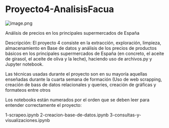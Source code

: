 # Proyecto4-AnalisisFacua

![image.png](attachment:image.png)


Análisis de precios en los principales supermercados de España

Descripción: El proyecto 4 consiste en la extracción, exploración, limpieza, almacenamiento en Base de datos y análisis de los precios de productos básicos en los principales supermercados de España (en concreto, el aceite de girasol, el aceite de oliva y la leche), haciendo uso de archivos.py y Jupyter notebook.

Las técnicas usadas durante el proyecto son en su mayoría aquellas enseñadas durante la cuarta semana de formación (Uso de web scrapping, creación de bass de datos relacionales y queries, creación de gráficas y formateos entre otros

Los notebooks están numerados por el orden que se deben leer para entender correctamente el proyecto:

  1-scrapeo.ipynb
  2-creacion-base-de-datos.ipynb
  3-consultas-y-visualizaciones.ipynb

